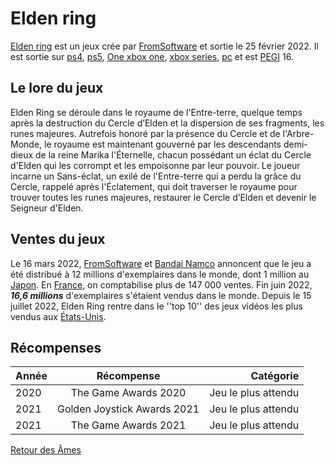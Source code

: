 # Elden ring 

[Elden ring](https://fr.wikipedia.org/wiki/Elden_Ring) est un jeux crée par [FromSoftware](https://fr.wikipedia.org/wiki/FromSoftware) et sortie le 25 février 2022. Il est sortie sur [ps4](https://fr.wikipedia.org/wiki/PlayStation_4), [ps5](https://fr.wikipedia.org/wiki/PlayStation_), [One xbox one](https://fr.wikipedia.org/wiki/Xbox), [xbox series](https://fr.wikipedia.org/wiki/Xbox_Series), [pc](https://fr.wikipedia.org/wiki/Ordinateur) et est [PEGI](https://fr.wikipedia.org/wiki/Pan_European_Game_Information) 16.

## Le lore du jeux

Elden Ring se déroule dans le royaume de l'Entre-terre, quelque temps après la destruction du Cercle d’Elden et la dispersion de ses fragments, les runes majeures. Autrefois honoré par la présence du Cercle et de l'Arbre-Monde, le royaume est maintenant gouverné par les descendants demi-dieux de la reine Marika l'Éternelle, chacun possédant un éclat du Cercle d'Elden qui les corrompt et les empoisonne par leur pouvoir. Le joueur incarne un Sans-éclat, un exilé de l'Entre-terre qui a perdu la grâce du Cercle, rappelé après l'Éclatement, qui doit traverser le royaume pour trouver toutes les runes majeures, restaurer le Cercle d’Elden et devenir le Seigneur d'Elden. 

## Ventes du jeux

Le 16 mars 2022, [FromSoftware](https://fr.wikipedia.org/wiki/FromSoftware) et [Bandai Namco](https://fr.wikipedia.org/wiki/Bandai_Namco_Entertainment) annoncent que le jeu a été distribué à 12 millions d'exemplaires dans le monde, dont 1 million au [Japon](https://fr.wikipedia.org/wiki/Japon). En [France](https://fr.wikipedia.org/wiki/France), on comptabilise plus de 147 000 ventes. Fin juin 2022, **_16,6 millions_** d'exemplaires s'étaient vendus dans le monde.
Depuis le 15 juillet 2022, Elden Ring rentre dans le ''top 10'' des jeux vidéos les plus vendus aux [États-Unis](https://fr.wikipedia.org/wiki/%C3%89tats_des_%C3%89tats-Unis).

## Récompenses

| Année 	      | Récompense    |	Catégorie 
| ------------- |:-------------:| -----:|
| 2020      |The Game Awards 2020| Jeu le plus attendu  |
| 2021      | Golden Joystick Awards 2021      |   Jeu le plus attendu  |
| 2021      | The Game Awards 2021      |    Jeu le plus attendu  |


[Retour des Âmes](https://github.com/Willthore/elden-aix/edit/main/Suite%20du%20Wiki.md)
